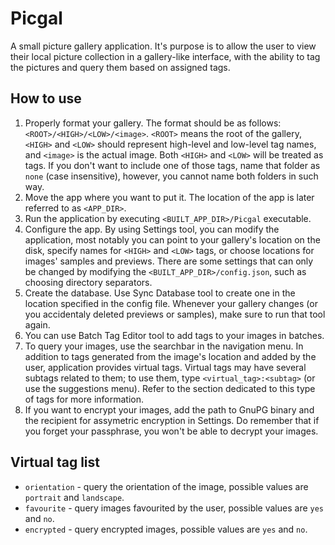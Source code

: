 # Picgal
A small picture gallery application. It's purpose is to allow the user to view their local picture collection in a gallery-like interface, with the ability to tag the pictures and query them based on assigned tags.

## How to use
1. Properly format your gallery. The format should be as follows: ```<ROOT>/<HIGH>/<LOW>/<image>```. ```<ROOT>``` means the root of the gallery, ```<HIGH>``` and ```<LOW>``` should represent high-level and low-level tag names, and ```<image>``` is the actual image. Both ```<HIGH>``` and ```<LOW>``` will be treated as tags. If you don't want to include one of those tags, name that folder as ```none``` (case insensitive), however, you cannot name both folders in such way.
2. Move the app where you want to put it. The location of the app is later referred to as ```<APP_DIR>```.
3. Run the application by executing ```<BUILT_APP_DIR>/Picgal``` executable.
4. Configure the app. By using Settings tool, you can modify the application, most notably you can point to your gallery's location on the disk, specify names for ```<HIGH>``` and ```<LOW>``` tags, or choose locations for images' samples and previews. There are some settings that can only be changed by modifying the ```<BUILT_APP_DIR>/config.json```, such as choosing directory separators.
5. Create the database. Use Sync Database tool to create one in the location specified in the config file. Whenever your gallery changes (or you accidentaly deleted previews or samples), make sure to run that tool again.
6. You can use Batch Tag Editor tool to add tags to your images in batches.
7. To query your images, use the searchbar in the navigation menu. In addition to tags generated from the image's location and added by the user, application provides virtual tags. Virtual tags may have several subtags related to them; to use them, type ```<virtual_tag>:<subtag>``` (or use the suggestions menu). Refer to the section dedicated to this type of tags for more information.
8. If you want to encrypt your images, add the path to GnuPG binary and the recipient for assymetric encryption in Settings. Do remember that if you forget your passphrase, you won't be able to decrypt your images.

## Virtual tag list
- ```orientation``` - query the orientation of the image, possible values are ```portrait``` and ```landscape```.
- ```favourite``` - query images favourited by the user, possible values are ```yes``` and ```no```.
- ```encrypted``` - query encrypted images, possible values are ```yes``` and ```no```.

